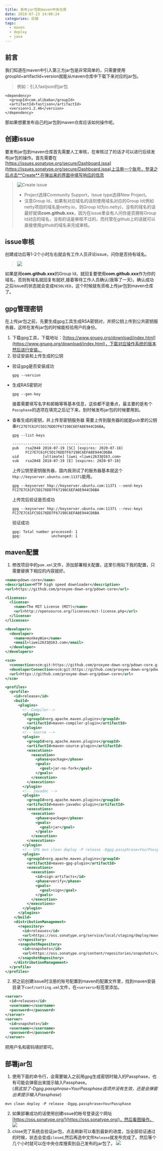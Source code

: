 ```yaml
---
title: 发布jar包到maven中央仓库
date: 2018-07-23 14:00:24
categories: 后端
tags:
  - maven
  - deploy
  - java
---
```

## 前言
我们知道在maven中引入第三方jar包是非常简单的，只需要使用groupId+artifactId+version就能从maven仓库中下载下来对应的jar包。
>例如：引入fastjson的jar包
```
<dependency>
  <groupId>com.alibaba</groupId>
  <artifactId>fastjson</artifactId>
  <version>1.2.46</version>
</dependency>
```
那如果想要发布自己的jar包到maven仓库应该如何操作呢。

## 创建issue
要发布jar包到maven仓库首先需要人工审核，在审核过了的话才可以进行后续发布jar包的操作。首先需要在[https://issues.sonatype.org/secure/Dashboard.jspa](https://issues.sonatype.org/secure/Dashboard.jspa)上注册一个账号，登录之后点击**Create**,在弹出来的界面中填写响应的信息
>![Create issue](publish-jar-to-maven/1532326564463.png)
>- Project选择Community Support，Issue type选择New Project。
>- 注意Group Id，如果有对应域名的话则使用域名对应的Group Id(例如netty项目的域名是netty.io，则Group Id为io.netty)，没有的域名的话最好就填**com.github.xxx**，因为在issue里会有人问你是否拥有Group Id对应的域名，没有的话是审核不过的，而托管在github上的话就可以直接使用github的域名来完成审核。

## issue审核
创建成功后等1-2个小时左右就会有工作人员评论issue，问你是否持有域名。
>![](publish-jar-to-maven/1532332576577.png)

如果是用**com.github.xxx**的Group Id，就回复要使用**com.github.xxx**作为你的域名，否则有域名就回复有就好,接着等待工作人员确认(我等了一天)，确认成功之后issue的状态就会变成`RESOLVED`，这个时候就有资格上传jar包到maven仓库了。

## gpg管理密钥
在上传jar包之前，先要生成gpg工具生成RSA密钥对，并把公钥上传到公共密钥服务器，这样在发布jar包的时候能校验用户的身份。
1. 下载gpg工具，下载地址：[https://www.gnupg.org/download/index.html](https://www.gnupg.org/download/index.html)，下载对应操作系统的版本然后进行安装。
2. 验证安装和上传生成的公钥
  * 验证gpg是否安装成功
    ```
    gpg --version
    ```

  * 生成RAS密钥对
    ```
    gpg --gen-key
    ```
    接着需要填写名字和邮箱等等基本信息，这些都不是重点，最主要的是有个`Passphase`的选项在填完之后记下来，到时候发布jar包的时候要用到。

  * 查看生成的密钥，并上传至密钥服务器
    需要上传到服务器的就是pub里的公钥串`FC27E7C61FC5D176DD7F67198C6EFA8E944CD6BA`。
    ```
    gpg --list-keys
    ```
    ```
    ----------------------------------------------
    pub   rsa2048 2018-07-19 [SC] [expires: 2020-07-18]
          FC27E7C61FC5D176DD7F67198C6EFA8E944CD6BA
    uid           [ultimate] liwei <liwei2633@163.com>
    sub   rsa2048 2018-07-19 [E] [expires: 2020-07-18]
    ```
    上传公钥至密钥服务器，国内我测试了的服务器基本就这个`hkp://keyserver.ubuntu.com:11371`能用。
    ```
    gpg --keyserver hkp://keyserver.ubuntu.com:11371 --send-keys FC27E7C61FC5D176DD7F67198C6EFA8E944CD6BA
    ```
    上传完后验证是否成功
    ```
    gpg --keyserver hkp://keyserver.ubuntu.com:11371 --revc-keys FC27E7C61FC5D176DD7F67198C6EFA8E944CD6BA
    ```
    验证成功
    ```
    gpg: Total number processed: 1
    gpg:              unchanged: 1
    ```

## maven配置
1. 修改项目中的`pom.xml`文件，添加部署相关配置，这里引用贴下我的配置，只需要替换下相应的内容就好。
  ```xml
  <name>pdown-core</name>
  <description>HTTP high speed downloader</description>
  <url>https://github.com/proxyee-down-org/pdown-core</url>

  <licenses>
    <license>
      <name>The MIT License (MIT)</name>
      <url>http://opensource.org/licenses/mit-license.php</url>
    </license>
  </licenses>

  <developers>
    <developer>
      <name>monkeyWie</name>
      <email>liwei2633@163.com</email>
    </developer>
  </developers>

  <scm>
    <connection>scm:git:https://github.com/proxyee-down-org/pdown-core.git</connection>
    <developerConnection>scm:git:https://github.com/proxyee-down-org/pdown-core.git</developerConnection>
    <url>https://github.com/proxyee-down-org/pdown-core</url>
  </scm>

  <profiles>
    <profile>
      <id>release</id>
      <build>
        <plugins>
          <!--Compiler-->
          <plugin>
            <groupId>org.apache.maven.plugins</groupId>
            <artifactId>maven-compiler-plugin</artifactId>
          </plugin>
          <!-- Source -->
          <plugin>
            <groupId>org.apache.maven.plugins</groupId>
            <artifactId>maven-source-plugin</artifactId>
            <executions>
              <execution>
                <phase>package</phase>
                <goals>
                  <goal>jar-no-fork</goal>
                </goals>
              </execution>
            </executions>
          </plugin>
          <!-- Javadoc -->
          <plugin>
            <groupId>org.apache.maven.plugins</groupId>
            <artifactId>maven-javadoc-plugin</artifactId>
            <executions>
              <execution>
                <phase>package</phase>
                <goals>
                  <goal>jar</goal>
                </goals>
              </execution>
            </executions>
          </plugin>
          <!-- GPG mvn clean deploy -P release -Dgpg.passphrase=YourPassphase-->
          <plugin>
            <groupId>org.apache.maven.plugins</groupId>
            <artifactId>maven-gpg-plugin</artifactId>
            <executions>
              <execution>
                <id>sign-artifacts</id>
                <phase>verify</phase>
                <goals>
                  <goal>sign</goal>
                </goals>
              </execution>
            </executions>
          </plugin>
        </plugins>
      </build>
      <distributionManagement>
        <repository>
          <id>releases</id>
          <url>https://oss.sonatype.org/service/local/staging/deploy/maven2/</url>
        </repository>
        <snapshotRepository>
          <id>snapshots</id>
          <url>https://oss.sonatype.org/content/repositories/snapshots/</url>
        </snapshotRepository>
      </distributionManagement>
    </profile>
  </profiles>
  ```
2. 把之前创建issue时注册的账号配置到maven的配置文件里，找到maven安装目录下`conf/setting.xml`文件，在`<servers>`标签里添加。
  ```xml
  <server>
    <id>releases</id>
    <username></username>
    <password></password>
  </server>
  <server>
    <id>snapshots</id>
    <username></username>
    <password></password>
  </server>
  ```
把用户名和密码填好即可。

## 部署jar包
1. 使用下面的命令行，会需要输入之前用gpg生成密钥时输入的Passphase，也有可能会弹窗出来提示输入Passphase。  
(*我这加了-Dgpg.passphrase=YourPassphase选项并没有生效，还是会弹窗出来提示输入Passphase*)
  ```
  mvn clean deploy -P release -Dgpg.passphrase=YourPassphase
  ```
2. 如果部署成功的话使用创建issue的帐号登录这个网址[https://oss.sonatype.org/](https://oss.sonatype.org/)，然后看图操作。
  ![](publish-jar-to-maven/1532339455164.png)
3. close完了系统会验证jar包，点击刷新可以看到最新的进度，当全部验证通过的时候，状态会变成`closed`,然后再选中文件`Release`就发布完成了。然后等个几个小时就可以在中央仓库搜索到自己发布的jar包了。
  ![](publish-jar-to-maven/1532339866124.png)
